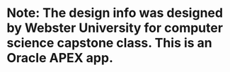 # Note: The design info was designed by Webster University for computer science capstone class. This is an Oracle APEX app.
